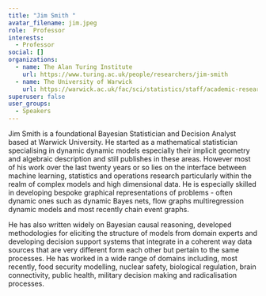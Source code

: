 ```yaml
---
title: "Jim Smith "
avatar_filename: jim.jpeg
role:  Professor
interests:
  - Professor
social: []
organizations:
  - name: The Alan Turing Institute
    url: https://www.turing.ac.uk/people/researchers/jim-smith
  - name: The University of Warwick
    url: https://warwick.ac.uk/fac/sci/statistics/staff/academic-research/smith/
superuser: false
user_groups:
  - Speakers
---
```

Jim Smith is a foundational Bayesian Statistician and Decision Analyst based at Warwick University. He started as a mathematical statistician specialising in dynamic dynamic models especially their implicit geometry and algebraic description and still publishes in these areas. However most of his work over the last twenty years or so lies on the interface between machine learning, statistics and operations research particularly within the realm of complex models and high dimensional data. He is especially skilled in developing bespoke graphical representations of problems - often dynamic ones such as dynamic Bayes nets, flow graphs multiregression dynamic models and most recently chain event graphs.

He has also written widely on Bayesian causal reasoning, developed methodologies for eliciting the structure of models from domain experts and developing decision support systems that integrate in a coherent way data sources that are very different form each other but pertain to the same processes. He has worked in a wide range of domains including, most recently, food security modelling, nuclear safety, biological regulation, brain connectivity, public health, military decision making and radicalisation processes. 